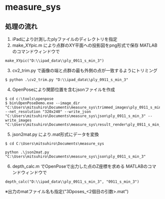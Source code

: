 # measure_sys

## 処理の流れ
1. iPadにより計測したplyファイルのディレクトリを指定
2. make_XYpic.m により点群のXY平面への投影図をpng形式で保存
 MATLABのコマンドウィンドウで
 ```
 make_XYpic("D:\\ipad_data\\ply_0911_s_min_3")
 ```
3. cv2_trim.py で画像の端と点群の最も外側の点が一致するようにトリミング
 ```
 $ python .\cv2_trim.py "D:\\ipad_data\\ply_0911_s_min_3"
 ```
4. OpenPoseにより関節位置を含むjsonファイルを作成
 ```
 $ cd c:\tools\openpose
 $ bin\OpenPoseDemo.exe --image_dir "C:\Users\mitsuhiro\Documents\measure_sys\trimmed_images\ply_0911_s_min_3" --net_resolution "320x240" --write_json "C:\Users\mitsuhiro\Documents\measure_sys\json\ply_0911_s_min_3" --write_images "C:\Users\mitsuhiro\Documents\measure_sys\result_render\ply_0911_s_min_3"
 ```
5. json2mat.py により.mat形式にデータを変換
 ```
 $ cd C:\Users\mitsuhiro\Documents\measure_sys
 ```
 ```
 python .\json2mat.py "C:\Users\mitsuhiro\Documents\measure_sys\json\ply_0911_s_min_3"
 ```
6. depth_calc.m でOpenPoseで出力した点のZ座標を求める
 MATLABのコマンドウィンドウで
 ```
 depth_calc("D:\\ipad_data\\ply_0911_s_min_3", "0911_s_min_3")
 ```
 ※出力のmatファイル名も指定("3Dposes_<2個目の引数>.mat")
